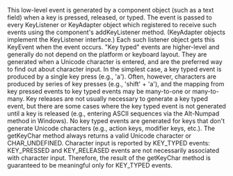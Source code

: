 This low-level event is generated by a component object (such as a text field) when a key is pressed, released, or typed. The event is passed to every KeyListener or KeyAdapter object which registered to receive such events using the component's addKeyListener method. (KeyAdapter objects implement the KeyListener interface.) Each such listener object gets this KeyEvent when the event occurs.
"Key typed" events are higher-level and generally do not depend on the platform or keyboard layout. They are generated when a Unicode character is entered, and are the preferred way to find out about character input. In the simplest case, a key typed event is produced by a single key press (e.g., 'a'). Often, however, characters are produced by series of key presses (e.g., 'shift' + 'a'), and the mapping from key pressed events to key typed events may be many-to-one or many-to-many. Key releases are not usually necessary to generate a key typed event, but there are some cases where the key typed event is not generated until a key is released (e.g., entering ASCII sequences via the Alt-Numpad method in Windows). No key typed events are generated for keys that don't generate Unicode characters (e.g., action keys, modifier keys, etc.).
The getKeyChar method always returns a valid Unicode character or CHAR_UNDEFINED. Character input is reported by KEY_TYPED events: KEY_PRESSED and KEY_RELEASED events are not necessarily associated with character input. Therefore, the result of the getKeyChar method is guaranteed to be meaningful only for KEY_TYPED events.
